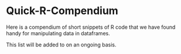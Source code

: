 # Quick-R-Compendium
Here is a compendium of short snippets of R code that we have found handy for manipulating data in dataframes.

This list will be added to on an ongoing basis.
